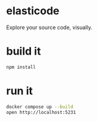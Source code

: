 # elasticode
Explore your source code, visually.

# build it
```bash
npm install
```

# run it

```bash
docker compose up --build
open http://localhost:5231
```

